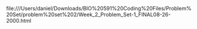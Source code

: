 file:///Users/daniel/Downloads/BIO%20591%20Coding%20Files/Problem%20Set/problem%20set%202/Week_2_Problem_Set-1_FINAL08-26-2000.html
